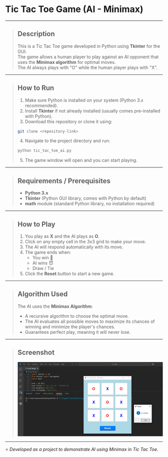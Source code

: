 #  Tic Tac Toe Game (AI - Minimax)

---

> ##  Description
> 
> This is a Tic Tac Toe game developed in Python using **Tkinter** for the GUI.  
> The game allows a human player to play against an AI opponent that uses the **Minimax algorithm** for optimal moves.  
> The AI always plays with "O" while the human player plays with "X".

---

> ##  How to Run
> 
> 1. Make sure Python is installed on your system (Python 3.x recommended).  
> 2. Install **Tkinter** if not already installed (usually comes pre-installed with Python).  
> 3. Download this repository or clone it using:
> ```bash
> git clone <repository-link>
> ```
> 4. Navigate to the project directory and run:
> ```bash
> python tic_tac_toe_ai.py
> ```
> 5. The game window will open and you can start playing.

---

> ##  Requirements / Prerequisites
> 
> - **Python 3.x**  
> - **Tkinter** (Python GUI library, comes with Python by default)  
> - **math** module (standard Python library, no installation required)  

---

> ##  How to Play
> 
> 1. You play as **X** and the AI plays as **O**.  
> 2. Click on any empty cell in the 3x3 grid to make your move.  
> 3. The AI will respond automatically with its move.  
> 4. The game ends when:  
>    - You win 🎉  
>    - AI wins 😈  
>    - Draw / Tie  
> 5. Click the **Reset** button to start a new game.

---

> ##  Algorithm Used
> 
> The AI uses the **Minimax Algorithm**:  
> - A recursive algorithm to choose the optimal move.  
> - The AI evaluates all possible moves to maximize its chances of winning and minimize the player's chances.  
> - Guarantees perfect play, meaning it will never lose.

---

> ##  Screenshot
> 
> ![Tic Tac Toe](Screenshot/tic-tac-toe.png)

---

⭐ *Developed as a project to demonstrate AI using Minimax in Tic Tac Toe.*

